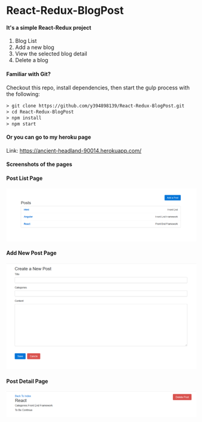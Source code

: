 # React-Redux-BlogPost

#### It's a simple React-Redux project

1. Blog List
2. Add a new blog
3. View the selected blog detail
4. Delete a blog

#### Familiar with Git?
Checkout this repo, install dependencies, then start the gulp process with the following:

```
> git clone https://github.com/y394898139/React-Redux-BlogPost.git
> cd React-Redux-BlogPost
> npm install
> npm start
```

#### Or you can go to my heroku page

Link: https://ancient-headland-90014.herokuapp.com/

#### Screenshots of the pages

#### Post List Page
![alt text](screenshots/Screenshot01.png "Post List Page")

#### Add New Post Page
![alt text](screenshots/Screenshot02.png "Add Post Page")

#### Post Detail Page
![alt text](screenshots/Screenshot03.png "Post Detail Page")

